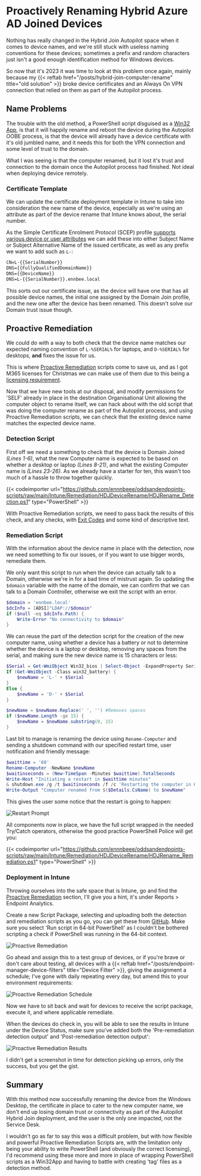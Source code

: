 # Proactively Renaming Hybrid Azure AD Joined Devices


Nothing has really changed in the Hybrid Join Autopilot space when it comes to device names, and we're still stuck with useless naming conventions for these devices; sometimes a prefix and random characters just isn't a good enough identification method for Windows devices.

So now that it's 2023 it was time to look at this problem once again, mainly because my {{< reftab href="/posts/hybrid-join-computer-rename" title="old solution" >}}
 broke device certificates and an Always On VPN connection that relied on them as part of the Autopilot process.

## Name Problems

The trouble with the old method, a PowerShell script disguised as a [Win32 App](https://learn.microsoft.com/en-us/mem/intune/apps/apps-win32-app-management), is that it will happily rename and reboot the device during the Autopilot OOBE process, is that the device will already have a device certificate with it's old jumbled name, and it needs this for both the VPN connection and some level of trust to the domain.

What I was seeing is that the computer renamed, but it lost it's trust and connection to the domain once the Autopilot process had finished. Not ideal when deploying device remotely.

### Certificate Template

We can update the certificate deployment template in Intune to take into consideration the new name of the device, especially as we're using an attribute as part of the device rename that Intune knows about, the serial number.

As the Simple Certificate Enrolment Protocol (SCEP) profile [supports various device or user attributes](https://learn.microsoft.com/en-gb/mem/intune/protect/certificates-profile-scep) we can add these into either Subject Name or Subject Alternative Name of the issued certificate, as well as any prefix we want to add such as `L-`:

```txt
CN=L-{{SerialNumber}}
DNS={{FullyQualifiedDomainName}}
DNS={{DeviceName}}
DNS=L-{{SerialNumber}}.ennbee.local
```

This sorts out our certificate issue, as the device will have one that has all possible device names, the initial one assigned by the Domain Join profile, and the new one after the device has been renamed. This doesn't solve our Domain trust issue though.

## Proactive Remediation

We could do with a way to both check that the device name matches our expected naming convention of `L-%SERIAL%` for laptops, and `D-%SERIAL%` for desktops, **and** fixes the issue for us.

This is where [Proactive Remediation](https://learn.microsoft.com/en-us/mem/analytics/proactive-remediations) scripts come to save us, and as I got M365 licenses for Christmas we can make use of them due to this being a [licensing requirement](https://learn.microsoft.com/en-us/mem/analytics/proactive-remediations#licensing).

Now that we have new tools at our disposal, and modify permissions for 'SELF' already in place in the destination Organisational Unit allowing the computer object to rename itself, we can hack about with the old script that was doing the computer rename as part of the Autopilot process, and using Proactive Remediation scripts, we can check that the existing device name matches the expected device name.

### Detection Script

First off we need a something to check that the device is Domain Joined *(Lines 1-6)*, what the new Computer name is expected to be based on whether a desktop or laptop *(Lines 8-21)*, and what the existing Computer name is *(Lines 23-26)*. As we already have a starter for ten, this wasn't too much of a hassle to throw together quickly.

{{< codeimporter url="https://github.com/ennnbeee/oddsandendpoints-scripts/raw/main/Intune/Remediation/HDJDeviceRename/HDJRename_Detection.ps1" type="PowerShell" >}}

With Proactive Remediation scripts, we need to pass back the results of this check, and any checks, with [Exit Codes](https://learn.microsoft.com/en-us/mem/analytics/proactive-remediations#bkmk_requirements) and some kind of descriptive text.

### Remediation Script

With the information about the device name in place with the detection, now we need something to fix our issues, or if you want to use bigger words, remediate them.

We only want this script to run when the device can actually talk to a Domain, otherwise we're in for a bad time of mistrust again. So updating the `$domain` variable with the name of the domain, we can confirm that we can talk to a Domain Controller, otherwise we exit the script with an error.

```PowerShell
$domain = 'ennbee.local'
$dcInfo = [ADSI]"LDAP://$domain"
if ($null -eq $dcInfo.Path) {
    Write-Error "No connectivity to $domain"
}
```

We can reuse the part of the detection script for the creation of the new computer name, using whether a device has a battery or not to determine whether the device is a laptop or desktop, removing any spaces from the serial, and making sure the new device name is 15 characters or less:

```PowerShell
$Serial = Get-WmiObject Win32_bios | Select-Object -ExpandProperty SerialNumber
If (Get-WmiObject -Class win32_battery) {
    $newName = 'L-' + $Serial
}
Else {
    $newName = 'D-' + $Serial
}

$newName = $newName.Replace(' ', '') #Removes spaces
if ($newName.Length -ge 15) {
    $newName = $newName.substring(0, 15)
}
```

Last bit to manage is renaming the device using `Rename-Computer` and sending a shutdown command with our specified restart time, user notification and friendly message:

```PowerShell
$waittime = '60'
Rename-Computer -NewName $newName
$waitinseconds = (New-TimeSpan -Minutes $waittime).TotalSeconds
Write-Host "Initiating a restart in $waittime minutes"
& shutdown.exe /g /t $waitinseconds /f /c 'Restarting the computer in 60 minutes due to a computer name change. Please save your work.'
Write-Output "Computer renamed from $($Details.CsName) to $newName"

```

This gives the user some notice that the restart is going to happen:

![Restart Prompt](img/computer-rename-restart.webp "Restart notification in Windows.")

All components now in place, we have the full script wrapped in the needed Try/Catch operators, otherwise the good practice PowerShell Police will get you:

{{< codeimporter url="https://github.com/ennnbeee/oddsandendpoints-scripts/raw/main/Intune/Remediation/HDJDeviceRename/HDJRename_Remediation.ps1" type="PowerShell" >}}

### Deployment in Intune

Throwing ourselves into the safe space that is Intune, go and find the [Proactive Remediation](https://endpoint.microsoft.com/#view/Microsoft_Intune_Enrollment/UXAnalyticsMenu/~/proactiveRemediations) section, I'll give you a hint, it's under Reports > Endpoint Analytics.

Create a new Script Package, selecting and uploading both the detection and remediation scripts as you go, you can get these from [GitHub](https://github.com/ennnbeee/oddsandendpoints-scripts/tree/main/Intune/Remediation/HDJDeviceRename). Make sure you select 'Run script in 64-bit PowerShell' as I couldn't be bothered scripting a check if PowerShell was running in the 64-bit context.

![Proactive Remediation](img/computer-rename-pa.webp "Remediation script in Microsoft Intune.")

Go ahead and assign this to a test group of devices, or if you're brave or don't care about testing, all devices with a {{< reftab href="/posts/endpoint-manager-device-filters" title="Device Filter" >}}, giving the assignment a schedule; I've gone with daily repeating every day, but amend this to your environment requirements:

![Proactive Remediation Schedule](img/computer-rename-paschedule.webp "Remediation schedule in Microsoft Intune.")

Now we have to sit back and wait for devices to receive the script package, execute it, and where applicable remediate.

When the devices do check in, you will be able to see the results in Intune under the Device Status, make sure you've added both the 'Pre-remediation detection output' and 'Post-remediation detection output':

![Proactive Remediation Results](img/computer-rename-paresult.webp "Remediation results in Microsoft Intune.")

I didn't get a screenshot in time for detection picking up errors, only the success, but you get the gist.

## Summary

With this method now successfully renaming the device from the Windows Desktop, the certificate in place to cater to the new computer name, we don't end up losing domain trust or connectivity as part of the Autopilot Hybrid Join deployment, and the user is the only one impacted, not the Service Desk.

I wouldn't go as far to say this was a difficult problem, but with how flexible and powerful Proactive Remediation Scripts are, with the limitation only being your ability to write PowerShell (and obviously the correct licensing), I'd recommend using these more and more in place of wrapping PowerShell scripts as a Win32App and having to battle with creating 'tag' files as a detection method.

